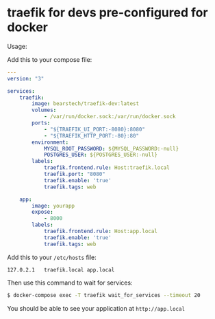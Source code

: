 traefik for devs pre-configured for docker
============================================

Usage:

Add this to your compose file:

```yaml
---
version: "3"

services:
    traefik:
        image: bearstech/traefik-dev:latest
        volumes:
            - /var/run/docker.sock:/var/run/docker.sock
        ports:
            - "${TRAEFIK_UI_PORT:-8080}:8080"
            - "${TRAEFIK_HTTP_PORT:-80}:80"
        environment:
            MYSQL_ROOT_PASSWORD: ${MYSQL_PASSWORD:-null}
            POSTGRES_USER: ${POSTGRES_USER:-null}
        labels:
            traefik.frontend.rule: Host:traefik.local
            traefik.port: "8080"
            traefik.enable: 'true'
            traefik.tags: web

    app:
        image: yourapp
        expose:
            - 8000
        labels:
            traefik.frontend.rule: Host:app.local
            traefik.enable: 'true'
            traefik.tags: web
```

Add this to your `/etc/hosts` file:

```
127.0.2.1	traefik.local app.local
```

Then use this command to wait for services:

```bash
$ docker-compose exec -T traefik wait_for_services --timeout 20
```

You should be able to see your application at `http://app.local`
